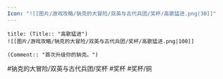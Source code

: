 ```yaml
---
Icon: "![[图片/游戏攻略/钠克的大冒险/双英与古代兵团/奖杯/高歌猛进.png|30]]"
---
```

```ad-common-bronze-trophy
title: (Title:: "高歌猛进")
![[图片/游戏攻略/钠克的大冒险/双英与古代兵团/奖杯/高歌猛进.png|100]]

(Comment:: "首次升级你的钠克。")
```

#钠克的大冒险/双英与古代兵团/奖杯 #奖杯 #奖杯/铜
